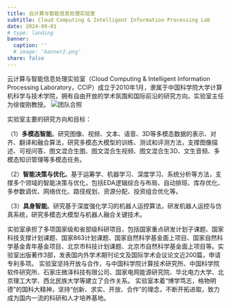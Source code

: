 ```yaml
---
title: 云计算与智能信息处理实验室
subtitle: Cloud Computing & Intelligent Information Processing Lab
date: 2024-09-01
# type: landing
banner:
  caption: ''
  # image: 'banner2.png'
share: false
---
```

云计算与智能信息处理实验室（Cloud Computing & Intelligent Information Processing Laboratory，CCIP）成立于2010年1月，隶属于中国科学院大学计算机科学与技术学院，拥有自由开放的学术氛围和国际前沿的研究方向。实验室主任为徐俊刚教授。
![团队合照](team2-16-9.jpg "团队合照")


实验室主要的研究方向和目标：

（1）**多模态智能**。研究图像、视频、文本、语音、3D等多模态数据的表示、对齐、翻译和融合算法，研究多模态大模型的训练、测试和评测方法，支撑图像描述、可视问答、图文混合生图、图文混合生视频、图文混合生3D、文生音频、多模态知识管理等多模态任务。

（2）**智能决策与优化**。基于运筹学、机器学习、深度学习、系统分析等方法，支撑多个领域的智能决策与优化，包括EDA逻辑综合与布局、自动排班、库存优化、多参数调优、网络优化、路径规划、资源分配、投资组合优化等。

（3）**具身智能**。研究基于深度强化学习的机器人运控算法，研发机器人运控与仿真系统，研究多模态大模型与机器人融合关键技术。

实验室承担了多项国家级和省部级科研项目，包括国家重点研发计划子课题、国家科技支撑计划课题、国家863计划课题、国家自然科学基金面上项目、国家自然科学基金青年基金项目、北京市科技计划课题、北京市自然科学基金面上项目等。实验室出版著作3部，发表国内外学术期刊论文及国际学术会议论文近200篇，申请专利多项。
实验室坚持开放与合作，与中国科学院计算技术研究所、中国科学院软件研究所、石家庄微泽科技有限公司、国家电网能源研究院、华北电力大学、北京理工大学、西北民族大学等建立了合作关系。
实验室本着“博学笃志，格物明德”的国科大精神，坚持“创新、求实、开放、合作”的理念，不断开拓进取，致力成为国内一流的科研和人才培养基地。